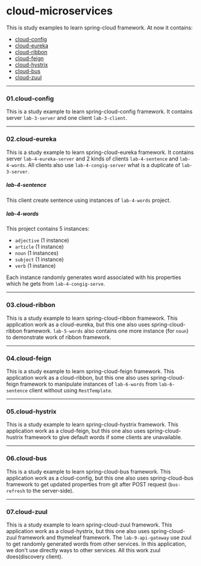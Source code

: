 # cloud-microservices

This is study examples to learn spring-cloud framework. At now it contains:
 - [cloud-config](https://github.com/AydarZaynutdinov/cloud-microservices/tree/master/01.cloud-config)
 - [cloud-eureka](https://github.com/AydarZaynutdinov/cloud-microservices/tree/master/02.cloud-eureka)
 - [cloud-ribbon](https://github.com/AydarZaynutdinov/cloud-microservices/tree/master/03.cloud-ribbon)
 - [cloud-feign](https://github.com/AydarZaynutdinov/cloud-microservices/tree/master/04.cloud-feign)
 - [cloud-hystrix](https://github.com/AydarZaynutdinov/cloud-microservices/tree/master/05.cloud-hystrix)
 - [cloud-bus](https://github.com/AydarZaynutdinov/cloud-microservices/tree/master/06.cloud-bus)
 - [cloud-zuul](https://github.com/AydarZaynutdinov/cloud-microservices/tree/master/07.cloud-zuul)


____________________
### 01.cloud-config
This is a study example to learn spring-cloud-config framework. It contains server `lab-3-server` and 
one client `lab-3-client`.

____________________
### 02.cloud-eureka
This is a study example to learn spring-cloud-eureka framework. It contains server `lab-4-eureka-server` and 
2 kinds of clients `lab-4-sentence` and `lab-4-words`. All clients also use `lab-4-congig-server` what is a duplicate of `lab-3-server`.

##### lab-4-sentence
This client create sentence using instances of `lab-4-words` project.

##### lab-4-words
This project contains 5 instances:
 - `adjective` (1 instance)
 - `article` (1 instance)
 - `noun` (1 instances)
 - `subject` (1 instance)
 - `verb` (1 instance)

Each instance randomly generates word associated with his properties which he gets from `lab-4-congig-serve`.

____________________
### 03.cloud-ribbon
This is a study example to learn spring-cloud-ribbon framework. This application work as a cloud-eureka, but this one also uses spring-cloud-ribbon framework. 
`lab-5-words` also contains one more instance (for `noun`) to demonstrate work of ribbon framework.


____________________
### 04.cloud-feign
This is a study example to learn spring-cloud-feign framework. This application work as a cloud-ribbon, but this one also uses spring-cloud-feign framework to manipulate instances of `lab-6-words` from `lab-6-sentence` client without using `RestTemplate`.


____________________
### 05.cloud-hystrix
This is a study example to learn spring-cloud-hystrix framework. This application work as a cloud-feign, but this one also uses spring-cloud-hustrix framework to give default words if some clients are unavailable.


____________________
### 06.cloud-bus
This is a study example to learn spring-cloud-bus framework. This application work as a cloud-config, but this one also uses spring-cloud-bus framework to get updated properties from git after POST request (`bus-refresh` to the server-side).


____________________
### 07.cloud-zuul
This is a study example to learn spring-cloud-zuul framework. This application work as a cloud-hystrix, but this one also uses spring-cloud-zuul framework and thymeleaf framework. The `lab-9-api-gateway` use zuul to get randomly generated words from other services.
In this application, we don't use directly ways to other services. All this work zuul does(discovery client).
